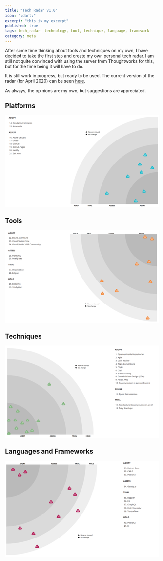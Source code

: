 ```yaml
---
title: "Tech Radar v1.0"
icon: ":dart:"
excerpt: "this is my excerpt"
published: true
tags: tech_radar, technology, tool, technique, language, framework
category: meta
---
```


After some time thinking about tools and techniques on my own, I have decided to take the first step and create my own personal tech radar. I am still not quite convinced with using the server from Thoughtworks for this, but for the time being it will have to do.

It is still work in progress, but ready to be used. The current version of the radar (for April 2020) can be seen [here](https://radar.thoughtworks.com/?sheetId=https%3A%2F%2Fraw.githubusercontent.com%2Fmarsop%2Ftechradar%2Fmaster%2FAlberto%2520Gregorio%27s%2520Tech%2520Radar%25202020-04.csv).

As always, the opinions are my own, but suggestions are appreciated.

## Platforms

<img src="/assets/2020-04-11-platforms.png" alt="Platforms" style="{max-width: 750}"/>

## Tools

<img src="/assets/2020-04-11-tools.png" alt="Tools" width="750"/>

## Techniques

<img src="/assets/2020-04-11-techniques.png" alt="Techniques" width="750"/>

## Languages and Frameworks

<img src="/assets/2020-04-11-languages.png" alt="Languages and Frameworks" width="750"/>
